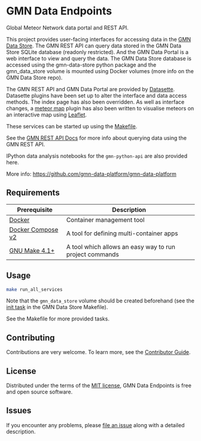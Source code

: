 # GMN Data Endpoints
Global Meteor Network data portal and REST API. 

This project provides user-facing interfaces for accessing data in the [GMN Data Store](https://github.com/gmn-data-platform/gmn-data-store). The GMN REST API can query data stored in the GMN Data Store SQLite database (readonly restricted). And the GMN Data Portal is a web interface to view and query the data. The GMN Data Store database is accessed using the gmn-data-store python package and the gmn_data_store volume is mounted using Docker volumes (more info on the GMN Data Store repo).

The GMN REST API and GMN Data Portal are provided by [Datasette](https://datasette.io/). Datasette plugins have been set up to alter the interface and data access methods. The index page has also been overridden. As well as interface changes, a [meteor map](https://github.com/gmn-data-platform/gmn-data-endpoints/tree/2fd5a17a683840fe1cce60932e3af70d9ba74928/services/gmn_data_portal/datasette-meteor-map) plugin has also been written to visualise meteors on an interactive map using [Leaflet](https://leafletjs.com/). 

These services can be started up using the [Makefile](https://github.com/gmn-data-platform/gmn-data-endpoints/blob/main/Makefile).

See the [GMN REST API Docs](https://github.com/gmn-data-platform/gmn-data-endpoints/blob/main/gmn_rest_api_docs.md) for more info about querying data using the GMN REST API.

IPython data analysis notebooks for the `gmn-python-api` are also provided here.

More info: https://github.com/gmn-data-platform/gmn-data-platform

## Requirements
| Prerequisite                                                      | Description                                             |
|-------------------------------------------------------------------|---------------------------------------------------------|
| [Docker](https://www.docker.com/)                                 | Container management tool                               |
| [Docker Compose v2](https://docs.docker.com/compose/cli-command/) | A tool for defining multi-container apps                |
| [GNU Make 4.1+](https://www.gnu.org/software/make/)               | A tool which allows an easy way to run project commands |

## Usage
```sh
make run_all_services
```

Note that the `gmn_data_store` volume should be created beforehand (see the [init task](https://github.com/gmn-data-platform/gmn-data-store/blob/main/Makefile) in the GMN Data Store Makefile).

See the Makefile for more provided tasks.

## Contributing

Contributions are very welcome.
To learn more, see the [Contributor Guide](https://github.com/gmn-data-platform/gmn-data-endpoints/blob/main/CONTRIBUTING.rst).

## License

Distributed under the terms of the [MIT license](https://opensource.org/licenses/MIT), GMN Data Endpoints is free and open source software.

## Issues

If you encounter any problems, please [file an issue](https://github.com/gmn-data-platform/gmn-data-endpoints/issues) along with a detailed description.
